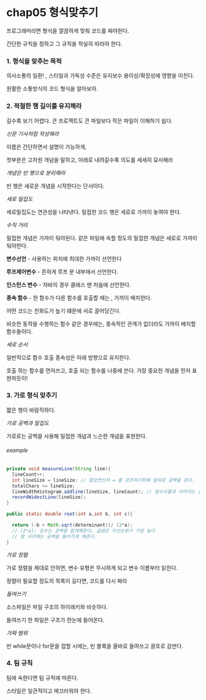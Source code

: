 # chap05 형식맞추기

프로그래머라면 형식을 깔끔하게 맞춰 코드를 짜야한다.

간단한 규칙을 정하고 그 규칙을 착실히 따라야 한다.

### 1. 형식을 맞추는 목적

의사소통의 일환! , 스타일과 가독성 수준은 유지보수 용이성/확장성에 영향을 미친다.

원활한 소통방식의 코드 형식을 알아보자.



### 2. 적절한 행 길이를 유지해라

길수록 보기 어렵다. 큰 프로젝트도 큰 파일보다 작은 파일이 이해하기 쉽다.

*신문 기사처럼 작성해라*

이름은 간단하면서 설명이 가능하게,

첫부분은 고차원 개념을 말하고, 아래로 내려갈수록 의도를 세세히 묘사해라



*개념은 빈 행으로 분리해라*

빈 행은 새로운 개념을 시작한다는 단서이다.



*세로 밀집도*

세로밀집도는 연관성을 나타낸다. 밀접한 코드 행은 세로로 가까이 놓여야 한다.



*수직 거리*

밀접한 개념은 가까이 둬야된다. 같은 파일에 속할 정도의 밀접한 개념은 세로로 가까이 둬야한다.

**변수선언** - 사용하는 위치에 최대한 가까이 선언한다

**루프제어변수** - 흔하게 루프 문 내부에서 선언한다.

**인스턴스 변수** - 자바의 경우 클래스 맨 처음에 선언한다.

**종속 함수** - 한 함수가 다른 함수를 호출할 때는 , 가까이 배치한다.



어떤 코드는 친화도가 높기 떄문에 서로 끌어당긴다. 

비슷한 동작을 수행하는 함수 같은 경우에는, 종속적인 관계가 없더라도 가까이 배치할 함수들이다.



*세로 순서*

일반적으로 함수 호출 종속성은 아래 방향으로 유지한다.

호출 하는 함수를 먼저쓰고, 호출 되는 함수를 나중에 쓴다. 가장 중요한 개념을 먼저 표현하듯이!



### 3. 가로 형식 맞추기

짧은 행이 바람직하다.

*가로 공백과 밀집도*

가로로는 공백을 사용해 밀접한 개념과 느슨한 개념을 표현한다.

###### example

```java
private void measureLine(String line){
  lineCount++; 
  int lineSize = lineSize; // 할당연산자 = 를 강조하기위해 앞뒤로 공백을 준다.
  totalChars += lineSize;
  lineWidthHistogram.addline(lineSize, lineCount); // 함수이름과 이어지는 괄호는 밀접하기때문에 공백 x
  recordWidestLine(lineSize);
}

public static double root(int a,int b, int c){

  return (-b + Math.sqrt(determinant))/ (2*a); 
  // (2*a); 승수는 공백을 없게해준다. 곱셈은 우선순위가 가장 높다
  // 항 사이에는 공백을 들어가게 해준다.
}
```

*가로 정렬*

가로 정렬을 제대로 안하면, 변수 유형은 무시하게 되고 변수 이름부터 읽힌다.

정렬이 필요할 정도의 목록이 길다면, 코드를 다시 짜라

*들여쓰기*

소스파일은 파일 구조의 하이래키와 비슷하다.

들여쓰기 한 파일은 구조가 한눈에 들어온다.

*가짜 범위*

빈 while문이나 for문을 접할 시에는, 빈 블록을 올바로 들여쓰고 괄호로 감싼다.  



### 4. 팀 규칙

팀에 속한다면 팀 규칙에 따른다.

스타일은 일관적이고 매끄러워야 한다.